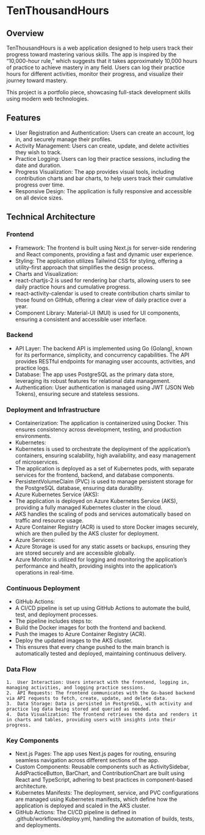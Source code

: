 # TenThousandHours

## Overview

TenThousandHours is a web application designed to help users track their progress toward mastering various skills. The app is inspired by the “10,000-hour rule,” which suggests that it takes approximately 10,000 hours of practice to achieve mastery in any field. Users can log their practice hours for different activities, monitor their progress, and visualize their journey toward mastery.

This project is a portfolio piece, showcasing full-stack development skills using modern web technologies.

## Features

  - User Registration and Authentication: Users can create an account, log in, and securely manage their profiles.
  - Activity Management: Users can create, update, and delete activities they wish to track.
  - Practice Logging: Users can log their practice sessions, including the date and duration.
  - Progress Visualization: The app provides visual tools, including contribution charts and bar charts, to help users track their cumulative progress over time.
  - Responsive Design: The application is fully responsive and accessible on all device sizes.

## Technical Architecture

### Frontend
  - Framework: The frontend is built using Next.js for server-side rendering and React components, providing a fast and dynamic user experience.
  - Styling: The application utilizes Tailwind CSS for styling, offering a utility-first approach that simplifies the design process.
  - Charts and Visualization:
  - react-chartjs-2 is used for rendering bar charts, allowing users to see daily practice hours and cumulative progress.
  - react-activity-calendar is used to create contribution charts similar to those found on GitHub, offering a clear view of daily practice over a year.
  - Component Library: Material-UI (MUI) is used for UI components, ensuring a consistent and accessible user interface.

### Backend
  - API Layer: The backend API is implemented using Go (Golang), known for its performance, simplicity, and concurrency capabilities. The API provides RESTful endpoints for managing user accounts, activities, and practice logs.
  - Database: The app uses PostgreSQL as the primary data store, leveraging its robust features for relational data management.
  - Authentication: User authentication is managed using JWT (JSON Web Tokens), ensuring secure and stateless sessions.

### Deployment and Infrastructure
  - Containerization: The application is containerized using Docker. This ensures consistency across development, testing, and production environments.
  - Kubernetes:
  - Kubernetes is used to orchestrate the deployment of the application’s containers, ensuring scalability, high availability, and easy management of microservices.
  - The application is deployed as a set of Kubernetes pods, with separate services for the frontend, backend, and database components.
  - PersistentVolumeClaim (PVC) is used to manage persistent storage for the PostgreSQL database, ensuring data durability.
  - Azure Kubernetes Service (AKS):
  - The application is deployed on Azure Kubernetes Service (AKS), providing a fully managed Kubernetes cluster in the cloud.
  - AKS handles the scaling of pods and services automatically based on traffic and resource usage.
  - Azure Container Registry (ACR) is used to store Docker images securely, which are then pulled by the AKS cluster for deployment.
  - Azure Services:
  - Azure Storage is used for any static assets or backups, ensuring they are stored securely and are accessible globally.
  - Azure Monitor is utilized for logging and monitoring the application’s performance and health, providing insights into the application’s operations in real-time.

### Continuous Deployment
  - GitHub Actions:
  - A CI/CD pipeline is set up using GitHub Actions to automate the build, test, and deployment processes.
  - The pipeline includes steps to:
  - Build the Docker images for both the frontend and backend.
  - Push the images to Azure Container Registry (ACR).
  - Deploy the updated images to the AKS cluster.
  - This ensures that every change pushed to the main branch is automatically tested and deployed, maintaining continuous delivery.

### Data Flow

	1.	User Interaction: Users interact with the frontend, logging in, managing activities, and logging practice sessions.
	2.	API Requests: The frontend communicates with the Go-based backend via API requests to fetch, create, update, and delete data.
	3.	Data Storage: Data is persisted in PostgreSQL, with activity and practice log data being stored and queried as needed.
	4.	Data Visualization: The frontend retrieves the data and renders it in charts and tables, providing users with insights into their progress.

### Key Components

  - Next.js Pages: The app uses Next.js pages for routing, ensuring seamless navigation across different sections of the app.
  - Custom Components: Reusable components such as ActivitySidebar, AddPracticeButton, BarChart, and ContributionChart are built using React and TypeScript, adhering to best practices in component-based architecture.
  - Kubernetes Manifests: The deployment, service, and PVC configurations are managed using Kubernetes manifests, which define how the application is deployed and scaled in the AKS cluster.
  - GitHub Actions: The CI/CD pipeline is defined in .github/workflows/deploy.yml, handling the automation of builds, tests, and deployments.
